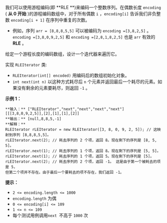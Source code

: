 我们可以使用游程编码(即  **RLE  **)来编码一个整数序列。在偶数长度 `encoding` ( **从 0 开始**
)的游程编码数组中，对于所有偶数 `i` ，`encoding[i]` 告诉我们非负整数 `encoding[i + 1]` 在序列中重复的次数。

  * 例如，序列 `arr = [8,8,8,5,5]` 可以被编码为 `encoding =[3,8,2,5]` 。`encoding =[3,8,0,9,2,5]` 和 `encoding =[2,8,1,8,2,5]` 也是 `arr` 有效的 **RLE** 。

给定一个游程长度的编码数组，设计一个迭代器来遍历它。

实现 `RLEIterator` 类:

  * `RLEIterator(int[] encoded)` 用编码后的数组初始化对象。
  * `int next(int n)` 以这种方式耗尽后 `n` 个元素并返回最后一个耗尽的元素。如果没有剩余的元素要耗尽，则返回 `-1` 。



**示例 1：**

    
    
    **输入：** ["RLEIterator","next","next","next","next"]
    [[[3,8,0,9,2,5]],[2],[1],[1],[2]]
    **输出：** [null,8,8,5,-1]
    **解释：**
    RLEIterator rLEIterator = new RLEIterator([3, 8, 0, 9, 2, 5]); // 这映射到序列 [8,8,8,5,5]。
    rLEIterator.next(2); // 耗去序列的 2 个项，返回 8。现在剩下的序列是 [8, 5, 5]。
    rLEIterator.next(1); // 耗去序列的 1 个项，返回 8。现在剩下的序列是 [5, 5]。
    rLEIterator.next(1); // 耗去序列的 1 个项，返回 5。现在剩下的序列是 [5]。
    rLEIterator.next(2); // 耗去序列的 2 个项，返回 -1。 这是由于第一个被耗去的项是 5，
    但第二个项并不存在。由于最后一个要耗去的项不存在，我们返回 -1。
    



**提示：**

  * `2 <= encoding.length <= 1000`
  * `encoding.length` 为偶
  * `0 <= encoding[i] <= 109`
  * `1 <= n <= 109`
  * 每个测试用例调用`next `不高于 `1000` 次 

